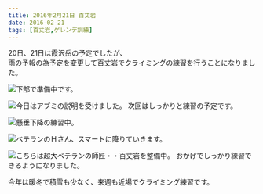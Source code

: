 ```yaml
---
title: 2016年2月21日 百丈岩
date: 2016-02-21
tags: [百丈岩,ゲレンデ訓練]
---
```


20日、21日は霞沢岳の予定でしたが、  
雨の予報の為予定を変更して百丈岩でクライミングの練習を行うことになりました。  

![下部で準備中です。](img_4.jpg)  


![今日はアブミの説明を受けました。<br>次回はしっかりと練習の予定です。](img_5.jpg)  


![懸垂下降の練習中。](img_6.jpg)  


![ベテランのＨさん、スマートに降りていきます。](img_7.jpg)  

![こちらは超大ベテランの師匠・・百丈岩を整備中。<br>おかげでしっかり練習できるようになりました。](img_8.jpg)  


今年は暖冬で積雪も少なく、来週も近場でクライミング練習です。
